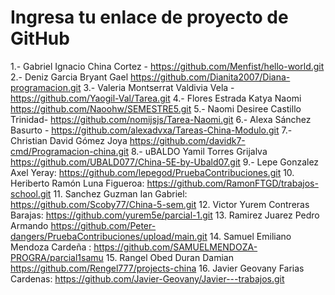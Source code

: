 # Ingresa tu enlace de proyecto de GitHub

1.- Gabriel Ignacio China Cortez - https://github.com/Menfist/hello-world.git
2.- Deniz Garcia Bryant Gael https://github.com/Dianita2007/Diana-programacion.git
3.- Valeria Montserrat Valdivia Vela - https://github.com/Yaogil-Val/Tarea.git
4.- Flores Estrada Katya Naomi https://github.com/Naoohw/SEMESTRE5.git
5.- Naomi Desiree Castillo Trinidad- https://github.com/nomijsjs/Tarea-Naomi.git
6.- Alexa Sánchez Basurto - https://github.com/alexadvxa/Tareas-China-Modulo.git
7.- Christian David Gómez Joya https://github.com/davidk7-cmd/Programacion-china.git
8.- uBALDO Yamil Torres Grijalva https://github.com/UBALD077/China-5E-by-Ubald07.git
9.- Lepe Gonzalez Axel Yeray: https://github.com/lepegod/PruebaContribuciones.git
10. Heriberto Ramón Luna Figueroa: https://github.com/RamonFTGD/trabajos-school.git
11. Sanchez Guzman Ian Gabriel: https://github.com/Scoby77/China-5-sem.git
12. Victor Yurem Contreras Barajas: https://github.com/yurem5e/parcial-1.git
13. Ramirez Juarez Pedro Armando https://github.com/Peter-dangers/PruebaContribuciones/upload/main.git
14. Samuel Emiliano Mendoza Cardeña : https://github.com/SAMUELMENDOZA-PROGRA/parcial1samu
15. Rangel Obed Duran Damian https://github.com/Rengel777/projects-china
16. Javier Geovany Farias Cardenas: https://github.com/Javier-Geovany/Javier---trabajos.git

